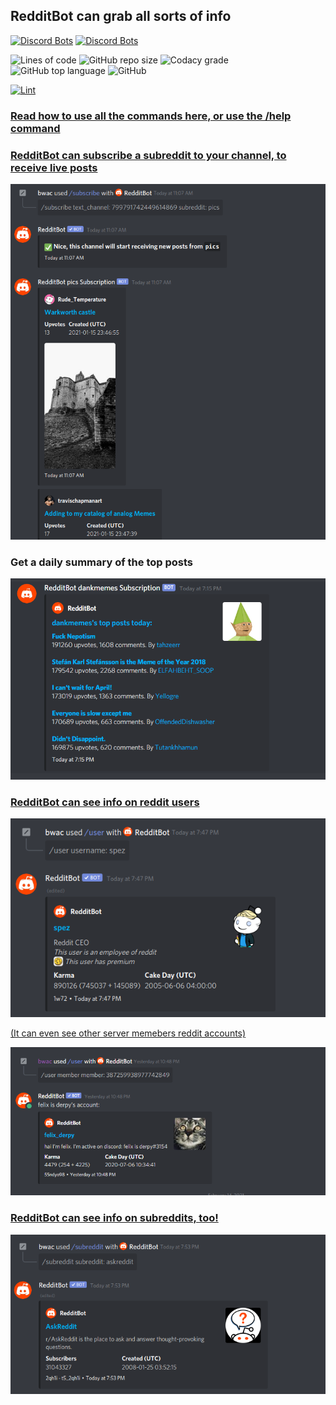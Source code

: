 ## RedditBot can grab all sorts of info

[![Discord Bots](https://top.gg/api/widget/servers/437439562386505730.svg)](https://top.gg/bot/437439562386505730)
[![Discord Bots](https://top.gg/api/widget/upvotes/437439562386505730.svg)](https://top.gg/bot/437439562386505730)


![Lines of code](https://img.shields.io/tokei/lines/github/Redditbot-Team/redditbot?label=lines&style=for-the-badge)
![GitHub repo size](https://img.shields.io/github/repo-size/Redditbot-Team/redditbot?label=size&style=for-the-badge)
![Codacy grade](https://img.shields.io/codacy/grade/1efe20f315c243a2b9ae259aa7176ac1?label=quality&style=for-the-badge)
![GitHub top language](https://img.shields.io/github/languages/top/Redditbot-Team/redditbot?style=for-the-badge)
![GitHub](https://img.shields.io/github/license/redditbot-team/redditbot?style=for-the-badge)


[![Lint](https://github.com/RedditBot-Team/redditbot/actions/workflows/main.yml/badge.svg?branch=main)](https://github.com/RedditBot-Team/redditbot/actions/workflows/main.yml)

### [Read how to use all the commands here, or use the /help command](https://bwac.gitbook.io/redditbot/get-info/commands)

### [RedditBot can subscribe a subreddit to your channel, to receive live posts](https://bwac.gitbook.io/redditbot/get-info/subscriptions)
![subscribe](https://raw.githubusercontent.com/RedditBot-Team/redditbot/main/branding/demo_images/subscribe.png)

### Get a daily summary of the top posts
![subscribe](https://raw.githubusercontent.com/RedditBot-Team/redditbot/main/branding/demo_images/summary.png)

### [RedditBot can see info on reddit users](https://bwac.gitbook.io/redditbot/get-info/user)
![user](https://raw.githubusercontent.com/RedditBot-Team/redditbot/main/branding/demo_images/user.png)

[(It can even see other server memebers reddit accounts)](https://bwac.gitbook.io/redditbot/get-info/user/member)

![members](https://raw.githubusercontent.com/RedditBot-Team/redditbot/main/branding/demo_images/member.png)

### [RedditBot can see info on subreddits, too!](https://bwac.gitbook.io/redditbot/get-info/subreddit)
![subreddit](https://raw.githubusercontent.com/RedditBot-Team/redditbot/main/branding/demo_images/subreddit.png)

